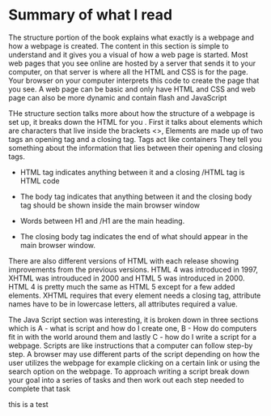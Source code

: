 # Summary of what I read

The structure portion of the book explains what exactly is a webpage and how a webpage is created. The content in this section is simple to understand and it gives you a visual of how a web page is started. Most web pages that you see online are hosted by a server that sends it to your computer, on that server is where all the HTML and CSS is for the page. Your browser on your computer interprets this code to create the page that you see. A web page can be basic and only have HTML and CSS and web page can also be more dynamic and contain flash and JavaScript

THe structure section talks more about how the structure of a webpage is set up, it breaks down the HTML for you . First it talks about elements which are characters that live inside the brackets <>, Elements are made up of two tags an opening tag and a closing tag. Tags act like containers They tell you something about the information that lies between their opening and closing tags.

- HTML tag indicates anything between it and a closing /HTML tag is HTML code

- The body tag indicates that anything between it and the closing body tag should be shown inside the main browser window

- Words between H1 and /H1 are the main heading.

- The closing body tag indicates the end of what should appear in the main browser window.

There are also different versions of HTML with each release showing improvements from the previous versions. HTML 4 was introduced in 1997, XHTML was introuduced in 2000 and HTML 5 was introduced in 2000.  HTML 4 is pretty much the same as HTML 5 except for a few added elements. XHTML requires that every element needs a closing tag, attribute names have to be in lowercase letters, all attributes required a value.

The Java Script section was interesting, it is broken down in three sections which is A - what is script and how do I create one, B - How do computers fit in with the world around them and lastly C - how do I write a script for a webpage. Scripts are like instructions that a computer can follow step-by step. A browser may use different parts of the script depending on how the user utilizes the webpage for example clicking on a certain link or using the search option on the webpage. To approach writing a script break down your goal into a series of tasks and then work out each step needed to complete that task

this is a test